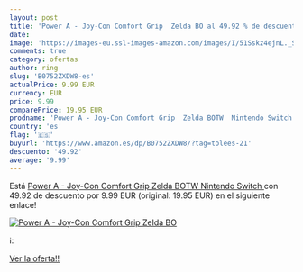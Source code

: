 ```yaml
---
layout: post
title: 'Power A - Joy-Con Comfort Grip  Zelda BO al 49.92 % de descuento'
date: 
image: 'https://images-eu.ssl-images-amazon.com/images/I/51Sskz4ejnL._SL200_.jpg'
comments: true
category: ofertas
author: ring
slug: 'B0752ZXDW8-es'
actualPrice: 9.99 EUR
currency: EUR
price: 9.99
comparePrice: 19.95 EUR
prodname: 'Power A - Joy-Con Comfort Grip  Zelda BOTW  Nintendo Switch '
country: 'es'
flag: '🇪🇸'
buyurl: 'https://www.amazon.es/dp/B0752ZXDW8/?tag=tolees-21'
descuento: '49.92'
average: '9.99'
---
```


Está [Power A - Joy-Con Comfort Grip  Zelda BOTW  Nintendo Switch ](https://www.amazon.es/dp/B0752ZXDW8/?tag=tolees-21) con 49.92 de descuento por 9.99 EUR (original: 19.95 EUR) en el siguiente enlace!

[![Power A - Joy-Con Comfort Grip  Zelda BO](https://images-eu.ssl-images-amazon.com/images/I/51Sskz4ejnL._SL200_.jpg)](https://www.amazon.es/dp/B0752ZXDW8/?tag=tolees-21)

ℹ️:


[Ver la oferta!!](https://www.amazon.es/dp/B0752ZXDW8/?tag=tolees-21)
